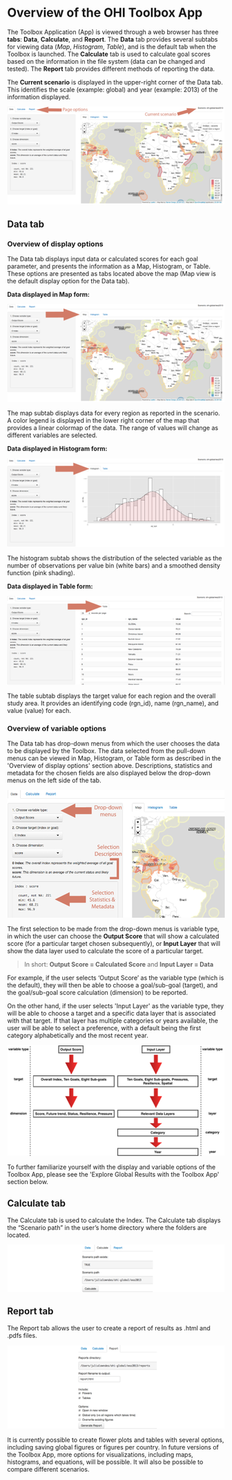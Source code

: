 # Overview of the OHI Toolbox App

The Toolbox Application (App) is viewed through a web browser has three **tabs**: **Data**, **Calculate**, and **Report**. The **Data** tab provides several subtabs for viewing data (*Map*, *Histogram*, *Table*), and is the default tab when the Toolbox is launched. The **Calculate** tab is used to calculate goal scores based on the information in the file system (data can be changed and tested). The **Report** tab provides different methods of reporting the data.  
  
The **Current scenario** is displayed in the upper-right corner of the Data tab. This identifies the scale (example: global) and year (example: 2013) of the information displayed.  
  
![](./fig/homepage_view.png)

## Data tab

### Overview of display options
The Data tab displays input data or calculated scores for each goal parameter, and presents the information as a Map, Histogram, or Table. These options are presented as tabs located above the map (Map view is the default display option for the Data tab).


**Data displayed in Map form:**
  
![](./fig/datapage_view.png)

The map subtab displays data for every region as reported in the scenario. A color legend is displayed in the lower right corner of the map that provides a linear colormap of the data. The range of values will change as different variables are selected.


**Data displayed in Histogram form:**

![](./fig/histogrampage_view.png)

The histogram subtab shows the distribution of the selected variable as the number of observations per value bin (white bars) and a smoothed density function (pink shading).



**Data displayed in Table form:**
  
![](./fig/tablepage_view.png)

The table subtab displays the target value for each region and the overall study area. It provides an identifying code (rgn_id), name (rgn_name), and value (value) for each.


### Overview of variable options

The Data tab has drop-down menus from which the user chooses the data to be displayed by the Toolbox. The data selected from the pull-down menus can be viewed in Map, Histogram, or Table form as described in the 'Overview of display options' section above. Descriptions, statistics and metadata for the chosen fields are also displayed below the drop-down menus on the left side of the tab.

![](./fig/varible_options_view.png)


The first selection to be made from the drop-down menus is variable type, in which the user can choose the **Output Score** that will show a calculated score (for a particular target chosen subsequently), or **Input Layer** that will show the data layer used to calculate the score of a particular target. 

> In short: **Output Score = Calculated Score** and **Input Layer = Data**

For example, if the user selects ‘Output Score’ as the variable type (which is the default), they will then be able to choose a goal/sub-goal (target), and the goal/sub-goal score calculation (dimension) to be reported.

On the other hand, if the user selects 'Input Layer' as the variable type, they will be able to choose a target and a specific data layer that is associated with that target. If that layer has multiple categories or years available, the user will be able to select a preference, with a default being the first category alphabetically and the most recent year.

![](./fig/overview_variable_options2.png)

To further familiarize yourself with the display and variable options of the Toolbox App, please see the 'Explore Global Results with the Toolbox App' section below.

## Calculate tab
The Calculate tab is used to calculate the Index. The Calculate tab displays the “Scenario path” in the user’s home directory where the folders are located.

![](./fig/calculate_view.png)  
  

## Report tab
The Report tab allows the user to create a report of results as .html and .pdfs files.

![](./fig/reportpage_view.png)

It is currently possible to create flower plots and tables with several options, including saving global figures or figures per country. In future versions of the Toolbox App, more options for visualizations, including maps, histograms, and equations, will be possible. It will also be possible to compare different scenarios.
